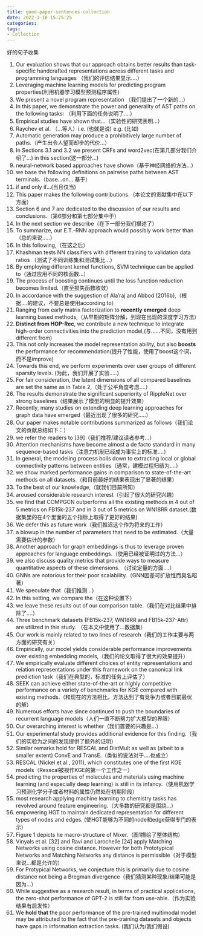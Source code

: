 ```yaml
---
title: good-paper-sentences-collection
date: 2022-3-10 15:25:25
categories:
tags:
- Collection
---
```


好的句子收集

<!--more-->

1. Our evaluation shows that our approach obtains better results than task-specific handcrafted representations across different tasks and programming languages （我们的评估结果显示....）
2. Leveraging machine learning models for predicting program properties(利用机器学习模型预测程序属性)
3. We present a novel program representation （我们提出了一个新的...）
4. In this paper, we demonstrate the power and generality of AST paths on the following tasks: （利用下面的任务说明了....）
5. Empirical studies have shown that...（实验性的研究表明...） 
6. Raychev et al. （...等人）i.e. (也就是说)  e.g. (比如)
7. Automatic generation may produce a prohibitively large number of paths.（产生出令人望而却步的代价...）
8. In Sections 3.1 and 3.2 we present CRFs and word2vec(在第几部分我们介绍了...)
    in this section(这一部分...)
9. neural-network based approaches have shown（基于神经网络的方法...）
10. we base the following definitions on pairwise paths between AST terminals.（base...on... 基于）
11. if and only if...(当且仅当)
12. This paper makes the following contributions.（本论文的贡献集中在以下方面）
13. Section 6 and 7 are dedicated to the discussion of our results and conclusions.（第6部分和第七部分集中于）
14. In the next section we describe（在下一部分我们描述了）
15. To summarize, our E.T.-RNN approach would possibly work better than（总的来说.....）
16. In this following,（在这之后）
17. Khashman  tests NN classiﬁers with different training to validation data ratios （测试了不同训练集和测试集比...）
18. By employing different kernel functions, SVM technique can be applied to（通过应用不同的核函数...）
19. The process of boosting continues until the loss function reduction becomes limited.（直至损失函数收敛）
20. In accordance with the suggestion of Ala’raj and Abbod (2016b),（根据....的建议，不要总是使用according to）
21. Ranging from early matrix factorization to **recently emerged** deep learning based methods,（从早期的矩阵分解，到现在出现的深度学习方法）
22. **Distinct from HOP-Rec**, we contribute a new technique to integrate high-order connectivities into the prediction model,(与......不同，没有用到different from)
23. This not only increases the model representation ability, but also **boosts** the performance for recommendation(提升了性能，使用了boost这个词，而不是improve)
24. Towards this end, we perform experiments over user groups of different sparsity levels. (为此，我们开展了实验.....)
25. For fair consideration, the latent dimensions of all compared baselines are set the same as in Table 2,（处于公平角度考虑....）
26. The results demonstrate the significant superiority of RippleNet over strong baselines（结果展示了模型的明显的提升效果）
27. Recently, many studies on extending deep learning approaches for graph data have emerged（最近出现了很多的研究.....）
28. Our paper makes notable contributions summarized as follows（我们论文的贡献总结如下：）
29. we refer the readers to [39]（我们推荐/建议读者参考...）
30. Attention mechanisms have become almost a de facto standard in many sequence-based tasks（注意力机制已经成为事实上的标准....）
31. In general, the modeling process boils down to extracting local or global connectivity patterns between entities（通常，建模过程归结为....）
32. we show marked performance gains in comparison to state-of-the-art methods on all datasets.（和目前最好的结果表现出了显著的结果）
33. To the best of our knowledge,（就我们目前所知）
34. aroused considerable research interest（引起了很大的研究兴趣）
35. we ﬁnd that COMPGCN outperforms all the existing methods in 4 out of 5 metrics on FB15k-237 and in 3 out of 5 metrics on WN18RR dataset.(数据集里的在4个里面的五个指标上取得了更好的结果)
36. We defer this as future work（我们推迟这个作为将来的工作）
37. a blowup in the number of parameters that need to be estimated.（大量需要估计的参数）
38. Another approach for graph embeddings is thus to leverage proven approaches for language embeddings.（使用已经被证明过的方法...）
39. we also discuss quality metrics that provide ways to measure quantitative aspects of these dimensions. （讨论定量的方面....）
40. GNNs are notorious for their poor scalability.（GNN因差可扩放性而臭名昭著）
41. We speculate that（我们推测...）
42. In this setting, we compare the（在这种设置下）
43. we leave these results out of our comparison table.（我们在对比结果中排除了....）
44. Three benchmark datasets (FB15k-237, WN18RR and FB15k-237-Attr) are utilized in this study. （在本文中使用了...数据集）
45. Our work is mainly related to two lines of research（我们的工作主要与两方面的研究有关）
46. Empirically, our model yields considerable performance improvements over existing embedding models,（我们的论文取得了很大的效果提升）
47. We empirically evaluate different choices of entity representations and relation representations under this framework on the canonical link prediction task（我们在典型的，标准的任务上评估了）
48. SEEK can achieve either state-of-the-art or highly competitive performance on a variety of benchmarks for KGE compared with existing methods.（和现在的方法相比，方法达到了有竞争力或者目前最优的解）
49. Numerous efforts have since continued to push the boundaries of recurrent language models（人们一直不断努力扩大模型的界限）
50. Our overarching interest is whether（我们首要的兴趣是...）
51. Our experimental study provides additional evidence for this ﬁnding.（我们的实验为之间的发现提供了额外的证明）
52. Similar remarks hold for RESCAL and DistMult as well as (albeit to a smaller extent) ConvE and TransE.（类似的说法对于....也成立）
53. RESCAL (Nickel et al., 2011), which constitutes one of the ﬁrst KGE models（Resscal被视作KGE的第一个工作之一）
54. predicting the properties of molecules and materials using machine learning (and especially deep learning) is still in its infancy.（使用机器学习预测化学分子或者材料的属性仍然处在初期阶段）
55. most research applying machine learning to chemistry tasks has revolved around feature engineering.（大多数的研究都是围绕...）
56. empowering HGT to maintain dedicated representation for different types of nodes and edges. (使HGT能够为不同的node和edge获得专门的表示)
57. Figure 1 depicts he macro-structure of Mixer.（图1描绘了整体结构）
58. Vinyals  et al. [32] and Ravi and Larochelle [24] apply Matching Networks using cosine  distance. However for both Prototypical Networks and Matching Networks any  distance is permissible（对于模型来说...都是允许的）
59. For Protypical Networks, we conjecture this is primarily due to cosine distance not being a Bregman divergence（我们猜测某种现象/结果可能是因为...）
60. While suggestive as a research result, in terms of practical applications, the zero-shot performance of GPT-2 is still far from use-able.（作为实验结果有启发性）
61. We **hold that** the poor performance of the pre-trained multimodal model may be attributed to the fact that the pre-training datasets and objects have gaps in information extraction tasks. (我们认为/我们假设)

